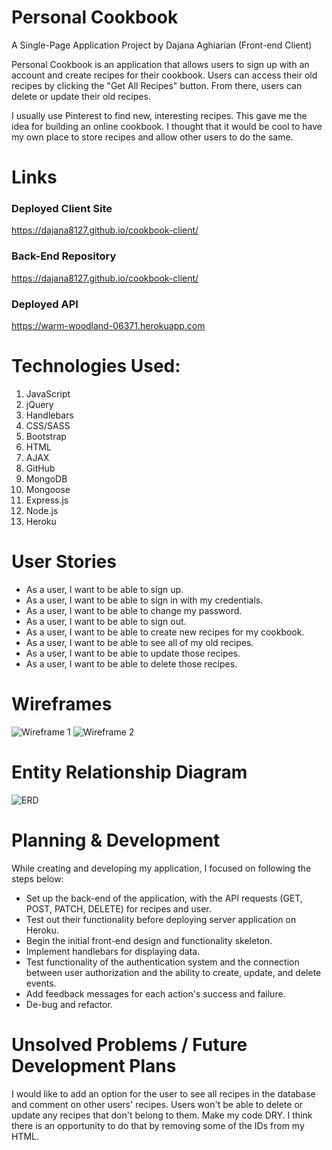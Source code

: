 # Personal Cookbook

A Single-Page Application Project by Dajana Aghiarian (Front-end Client)

Personal Cookbook is an application that allows users to sign up with an account and create recipes for their cookbook. Users can access their old recipes by clicking the "Get All Recipes" button. From there, users can delete or update their old recipes.

I usually use Pinterest to find new, interesting recipes. This gave me the idea for building an online cookbook. I thought that it would be cool to have my own place to store recipes and allow other users to do the same.

# Links
### Deployed Client Site
  <https://dajana8127.github.io/cookbook-client/>
### Back-End Repository
  <https://dajana8127.github.io/cookbook-client/>
### Deployed API
  <https://warm-woodland-06371.herokuapp.com>

# Technologies Used:

1. JavaScript
2. jQuery
3. Handlebars
4. CSS/SASS
5. Bootstrap
6. HTML
7. AJAX
8. GitHub
9. MongoDB
10. Mongoose
11. Express.js
12. Node.js
13. Heroku

# User Stories

- As a user, I want to be able to sign up.
- As a user, I want to be able to sign in with my credentials.
- As a user, I want to be able to change my password.
- As a user, I want to be able to sign out.
- As a user, I want to be able to create new recipes for my cookbook.
- As a user, I want to be able to see all of my old recipes.
- As a user, I want to be able to update those recipes.
- As a user, I want to be able to delete those recipes.

# Wireframes

![Wireframe 1](https://i.imgur.com/U7Xyhoa.jpg)
![Wireframe 2](https://i.imgur.com/gp7qsOa.jpg)

# Entity Relationship Diagram

![ERD](https://i.imgur.com/Y67zklL.jpg)

# Planning & Development

While creating and developing my application, I focused on following the steps below:

- Set up the back-end of the application, with the API requests (GET, POST, PATCH, DELETE) for recipes and user.
- Test out their functionality before deploying server application on Heroku.
- Begin the initial front-end design and functionality skeleton.
- Implement handlebars for displaying data.
- Test functionality of the authentication system and the connection between user authorization and the ability to create, update, and delete events.
- Add feedback messages for each action's success and failure.
- De-bug and refactor.

# Unsolved Problems / Future Development Plans

I would like to add an option for the user to see all recipes in the database and comment on other users' recipes. Users won't be able to delete or update any recipes that don't belong to them.
Make my code DRY. I think there is an opportunity to do that by removing some of the IDs from my HTML.
